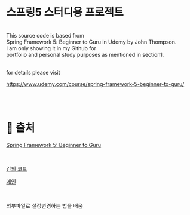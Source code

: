 # 스프링5 스터디용 프로젝트


<br />
This source code is based from<br />
Spring Framework 5: Beginner to Guru in Udemy by John Thompson.<br />
I am only showing it in my Github for<br />
portfolio and personal study purposes as mentioned in section1.<br /><br />

for details please visit<br />

https://www.udemy.com/course/spring-framework-5-beginner-to-guru/

<br />
<br />


# 📓 출처

[ Spring Framework 5: Beginner to Guru ](https://www.udemy.com/course/spring-framework-5-beginner-to-guru/ "udemy")

<br />

[강의 코드](https://github.com/springframeworkguru/sfg-di/tree/scope-demo "스프링 구루")

[메인](../README.MD "스프링 구루")

<br />

외부파일로 설정변경하는 법을 배움